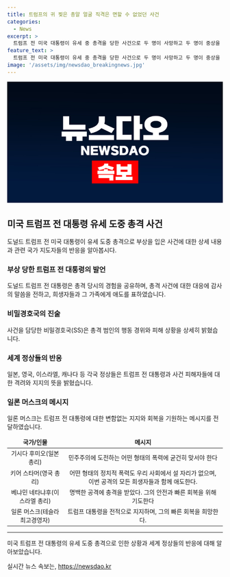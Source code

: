 ```yaml
---
title: 트럼프의 귀 찢은 총알 얼굴 직격은 면할 수 없었던 사건
categories:
  - News
excerpt: >
  트럼프 전 미국 대통령이 유세 중 총격을 당한 사건으로 두 명이 사망하고 두 명이 중상을 입었다. 트럼프는 총알에 맞은 것으로, 비밀경호국이 신속히 대응하여 용의자를 무력화했다고 밝혔다. 세계 정상들은 트럼프의 회복을 기원하며 이 사건에 충격을 받았다고 전했다. 일론 머스크는 트럼프에 대한 변함없는 지지를 표명했다. 관련 영상도 소셜미디어에 공유되었다.
feature_text: >
  트럼프 전 미국 대통령이 유세 중 총격을 당한 사건으로 두 명이 사망하고 두 명이 중상을 입었다. 트럼프는 총알에 맞은 것으로, 비밀경호국이 신속히 대응하여 용의자를 무력화했다고 밝혔다. 세계 정상들은 트럼프의 회복을 기원하며 이 사건에 충격을 받았다고 전했다. 일론 머스크는 트럼프에 대한 변함없는 지지를 표명했다. 관련 영상도 소셜미디어에 공유되었다.
image: '/assets/img/newsdao_breakingnews.jpg'
---
```


<p><img src="/assets/img/newsdao_breakingnews.jpg" alt="pcversion 속보" /></p>

<h2 data-ke-size="size26">미국 트럼프 전 대통령 유세 도중 총격 사건</h2>

<p data-ke-size="size16">도널드 트럼프 전 미국 대통령이 유세 도중 총격으로 부상을 입은 사건에 대한 상세 내용과 관련 국가 지도자들의 반응을 알아봅시다.</p>

<h3>부상 당한 트럼프 전 대통령의 발언</h3>

<p data-ke-size="size16">도널드 트럼프 전 대통령은 총격 당시의 경험을 공유하며, 총격 사건에 대한 대응에 감사의 말씀을 전하고, 희생자들과 그 가족에게 애도를 표하였습니다.</p>

<h3>비밀경호국의 진술</h3>

<p data-ke-size="size16">사건을 담당한 비밀경호국(SS)은 총격 범인의 행동 경위와 피해 상황을 상세히 밝혔습니다.</p>

<h3>세계 정상들의 반응</h3>

<p data-ke-size="size16">일본, 영국, 이스라엘, 캐나다 등 각국 정상들은 트럼프 전 대통령과 사건 피해자들에 대한 격려와 지지의 뜻을 밝혔습니다.</p>

<h3>일론 머스크의 메시지</h3>

<p data-ke-size="size16">일론 머스크는 트럼프 전 대통령에 대한 변함없는 지지와 회복을 기원하는 메시지를 전달하였습니다.</p>

<table>
    <thead>
        <tr>
            <td style="text-align: center; height: 17px;"><b>국가/인물</b></td>
            <td style="text-align: center; height: 17px;"><b>메시지</b></td>
        </tr>
    </thead>
    <tbody>
        <tr>
            <td style="text-align: center; height: 17px;">기시다 후미오(일본 총리)</td>
            <td style="text-align: center; height: 17px;">민주주의에 도전하는 어떤 형태의 폭력에 굳건히 맞서야 한다</td>
        </tr>
        <tr>
            <td style="text-align: center; height: 17px;">키어 스타머(영국 총리)</td>
            <td style="text-align: center; height: 17px;">어떤 형태의 정치적 폭력도 우리 사회에서 설 자리가 없으며, 이번 공격의 모든 희생자들과 함께 애도한다.</td>
        </tr>
        <tr>
            <td style="text-align: center; height: 17px;">베냐민 네타냐후(이스라엘 총리)</td>
            <td style="text-align: center; height: 17px;">명백한 공격에 충격을 받았다. 그의 안전과 빠른 회복을 위해 기도한다</td>
        </tr>
        <tr>
            <td style="text-align: center; height: 17px;">일론 머스크(테슬라 최고경영자)</td>
            <td style="text-align: center; height: 17px;">트럼프 대통령을 전적으로 지지하며, 그의 빠른 회복을 희망한다.</td>
        </tr>
    </tbody>
</table>

<hr>

<p data-ke-size="size16">미국 트럼프 전 대통령의 유세 도중 총격으로 인한 상황과 세계 정상들의 반응에 대해 알아보았습니다.</p>
실시간 뉴스 속보는, <a href="https://newsdao.kr" rel="dofollow">https://newsdao.kr</a>


